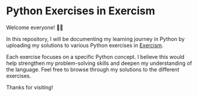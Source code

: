 # Python Exercises in Exercism

Welcome everyone! 👋🏽

In this repository, I will be documenting my learning journey in Python by uploading my solutions to various Python exercises in [Exercism](https://exercism.org/tracks/python/concepts).

Each exercise focuses on a specific Python concept. I believe this would help strengthen my problem-solving skills and deepen my understanding of the language. Feel free to browse
through my solutions to the different exercises.

Thanks for visiting!
